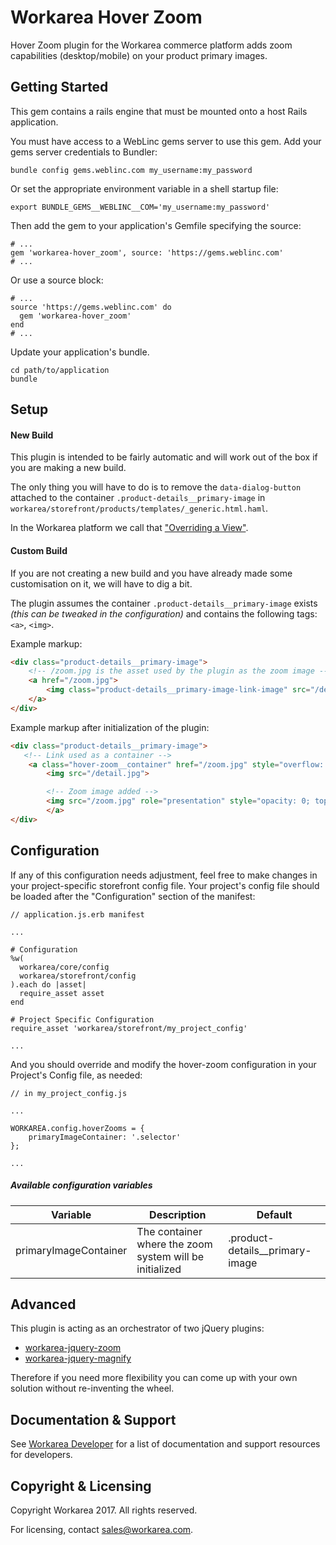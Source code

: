 Workarea Hover Zoom
================================================================================

Hover Zoom plugin for the Workarea commerce platform adds zoom capabilities (desktop/mobile) on your product primary images.


Getting Started
--------------------------------------------------------------------------------

This gem contains a rails engine that must be mounted onto a host Rails application.

You must have access to a WebLinc gems server to use this gem. Add your gems server credentials to Bundler:

    bundle config gems.weblinc.com my_username:my_password

Or set the appropriate environment variable in a shell startup file:

    export BUNDLE_GEMS__WEBLINC__COM='my_username:my_password'

Then add the gem to your application's Gemfile specifying the source:

    # ...
    gem 'workarea-hover_zoom', source: 'https://gems.weblinc.com'
    # ...

Or use a source block:

    # ...
    source 'https://gems.weblinc.com' do
      gem 'workarea-hover_zoom'
    end
    # ...

Update your application's bundle.

    cd path/to/application
    bundle


Setup
--------------------------------------------------------------------------------

#### New Build

This plugin is intended to be fairly automatic and will work out of the box if you are making a new build.

The only thing you will have to do is to remove the `data-dialog-button` attached to the container `.product-details__primary-image` in `workarea/storefront/products/templates/_generic.html.haml`.

In the Workarea platform we call that ["Overriding a View"](https://developer.workarea.com/workarea-3/guides/override-a-view).

#### Custom Build

If you are not creating a new build and you have already made some customisation on it, we will have to dig a bit.

The plugin assumes the container ```.product-details__primary-image``` exists _(this can be tweaked in the configuration)_ and contains the following tags: ```<a>```, ```<img>```.

Example markup:

```html
<div class="product-details__primary-image">
    <!-- /zoom.jpg is the asset used by the plugin as the zoom image -->
    <a href="/zoom.jpg">
        <img class="product-details__primary-image-link-image" src="/detail.jpg">
    </a>
</div>
```

Example markup after initialization of the plugin:

```html
<div class="product-details__primary-image">
   <!-- Link used as a container -->
    <a class="hover-zoom__container" href="/zoom.jpg" style="overflow: hidden;">
        <img src="/detail.jpg">

        <!-- Zoom image added -->
        <img src="/zoom.jpg" role="presentation" style="opacity: 0; top: -219.917px; left: -136.677px; position: absolute; width: 670px; height: 1006px; border: none; max-width: none; max-height: none;">
        </a>
</div>
```

Configuration
--------------------------------------------------------------------------------

If any of this configuration needs adjustment, feel free to make changes in your project-specific storefront config file. Your project's config file should be loaded after the "Configuration" section of the manifest:

```
// application.js.erb manifest

...

# Configuration
%w(
  workarea/core/config
  workarea/storefront/config
).each do |asset|
  require_asset asset
end

# Project Specific Configuration
require_asset 'workarea/storefront/my_project_config'

...

```

And you should override and modify the hover-zoom configuration in your Project's Config file, as needed:

```
// in my_project_config.js

...

WORKAREA.config.hoverZooms = {
    primaryImageContainer: '.selector'
};

...

```

##### Available configuration variables

| Variable  | Description | Default
| ------------- | ------------- | ------------- |
| primaryImageContainer  | The container where the zoom system will be initialized  | .product-details__primary-image |


Advanced
--------------------------------------------------------------------------------

This plugin is acting as an orchestrator of two jQuery plugins:
- [workarea-jquery-zoom](https://stash.tools.weblinc.com/projects/WP/repos/workarea-jquery-zoom/browse)
- [workarea-jquery-magnify](https://stash.tools.weblinc.com/projects/WP/repos/workarea-jquery-magnify/browse)

Therefore if you need more flexibility you can come up with your own solution without re-inventing the wheel.

Documentation & Support
--------------------------------------------------------------------------------

See [Workarea Developer](http://developer.weblinc.com) for a list of documentation and support resources for developers.


Copyright & Licensing
--------------------------------------------------------------------------------

Copyright Workarea 2017. All rights reserved.

For licensing, contact sales@workarea.com.
